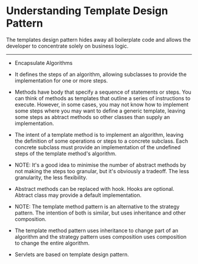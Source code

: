 # Understanding Template Design Pattern

The templates design pattern hides away all boilerplate code and allows the developer to concentrate solely on business logic.

---

- Encapsulate Algorithms

- It defines the steps of an algorithm, allowing subclasses to provide the implementation for one or more steps.

- Methods have body that specify a sequence of statements or steps. You can think of methods as templates that outline a series of instructions to execute. However, in some cases, you may not know how to implement some steps where you may want to define a generic template, leaving some steps as abtract methods so other classes than supply an implementation.

- The intent of a template method is to implement an algorithm, leaving the definition of some operations or steps to a concrete subclass. Each concrete subclass must provide an implementation of the undefined steps of the template method's algorithm.

- NOTE: It's a good idea to minimise the number of abstract methods by not making the steps too granular, but it's obviously a tradeoff. The less granularity, the less flexibility.

- Abstract methods can be replaced with hook. Hooks are optional. Abtract class may provide a default implementation.

- NOTE: The template method pattern is an alternative to the strategy pattern. The intention of both is similar, but uses inheritance and other composition.

- The template method pattern uses inheritance to change part of an algorithm and the strategy pattern uses composition uses composition to change the entire algorithm.

- Servlets are based on template design pattern.

